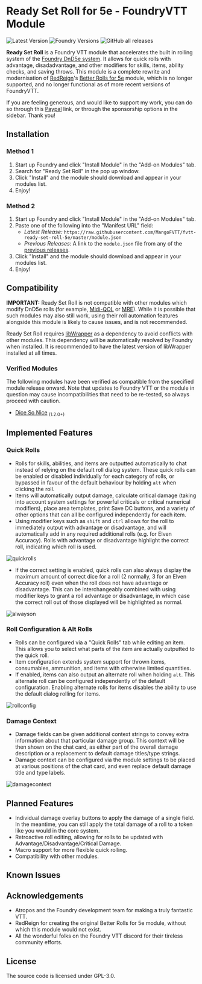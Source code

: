 # Ready Set Roll for 5e - FoundryVTT Module
![Latest Version](https://img.shields.io/badge/dynamic/json.svg?url=https%3A%2F%2Fraw.githubusercontent.com%2FMangoFVTT%2Ffvtt-ready-set-roll-5e%2Fmaster%2Fmodule.json&label=Latest%20Release&prefix=v&query=$.version&colorB=blue&style=for-the-badge)
![Foundry Versions](https://img.shields.io/endpoint?url=https%3A%2F%2Ffoundryshields.com%2Fversion%3Fstyle%3Dfor-the-badge%26url%3Dhttps%3A%2F%2Fraw.githubusercontent.com%2FMangoFVTT%2Ffvtt-ready-set-roll-5e%2Fmaster%2Fmodule.json&color=ff601e&label=Compatible%20Foundry%20Versions)
![GitHub all releases](https://img.shields.io/github/downloads/MangoFVTT/fvtt-ready-set-roll-5e/total?style=for-the-badge&label=Module%20Downloads)

**Ready Set Roll** is a Foundry VTT module that accelerates the built in rolling system of the [Foundry DnD5e system](https://github.com/foundryvtt/dnd5e). It allows for quick rolls with advantage, disadadvantage, and other modifiers for skills, items, ability checks, and saving throws. This module is a complete rewrite and modernisation of [RedReign](https://github.com/RedReign)'s [Better Rolls for 5e](https://github.com/RedReign/FoundryVTT-BetterRolls5e) module, which is no longer supported, and no longer functional as of more recent versions of FoundryVTT. 

If you are feeling generous, and would like to support my work, you can do so through this [Paypal](https://www.paypal.com/paypalme/MangoFVTT) link, or through the sponsorship options in the sidebar. Thank you!

## Installation

### Method 1
1. Start up Foundry and click "Install Module" in the "Add-on Modules" tab.
2. Search for "Ready Set Roll" in the pop up window.
3. Click "Install" and the module should download and appear in your modules list.
4. Enjoy!

### Method 2
1. Start up Foundry and click "Install Module" in the "Add-on Modules" tab.
2. Paste one of the following into the "Manifest URL" field:
    - *Latest Release:* `https://raw.githubusercontent.com/MangoFVTT/fvtt-ready-set-roll-5e/master/module.json`
    - *Previous Releases:* A link to the `module.json` file from any of the [previous releases](https://github.com/MangoFVTT/fvtt-ready-set-roll-5e/releases).
3. Click "Install" and the module should download and appear in your modules list.
4. Enjoy!

## Compatibility
**IMPORTANT:** Ready Set Roll is not compatible with other modules which modify DnD5e rolls (for example, [Midi-QOL](https://gitlab.com/tposney/midi-qol) or [MRE](https://github.com/ElfFriend-DnD/FVTT-Minimal-Rolling-Enhancements-DND5E)). While it is possible that such modules may also still work, using their roll automation features alongside this module is likely to cause issues, and is not recommended.

Ready Set Roll requires [libWrapper](https://foundryvtt.com/packages/lib-wrapper/) as a dependency to avoid conflicts with other modules. This dependency will be automatically resolved by Foundry when installed. It is recommended to have the latest version of libWrapper installed at all times.

### Verified Modules
The following modules have been verified as compatible from the specified module release onward. Note that updates to Foundry VTT or the module in question may cause incompatibilities that need to be re-tested, so always proceed with caution.
- [Dice So Nice](https://gitlab.com/riccisi/foundryvtt-dice-so-nice) <sub>(1.2.0+)</sub>

## Implemented Features

### Quick Rolls
- Rolls for skills, abilities, and items are outputted automatically to chat instead of relying on the default roll dialog system. These quick rolls can be enabled or disabled individually for each category of rolls, or bypassed in favour of the default behaviour by holding `alt` when clicking the roll.
- Items will automatically output damage, calculate critical damage (taking into account system settings for powerful criticals or critical numerical modifiers), place area templates, print Save DC buttons, and a variety of other options that can all be configured independently for each item.
- Using modifier keys such as `shift` and `ctrl` allows for the roll to immediately output with advantage or disadvantage, and will automatically add in any required additional rolls (e.g. for Elven Accuracy). Rolls with advantage or disadvantage highlight the correct roll, indicating which roll is used.

![quickrolls](https://user-images.githubusercontent.com/110994627/188636272-a557cd66-082d-46a3-a4e9-bf44e9c03535.png)

- If the correct setting is enabled, quick rolls can also always display the maximum amount of correct dice for a roll (2 normally, 3 for an Elven Accuracy roll) even when the roll does not have advantage or disadvantage. This can be interchangeably combined with using modifier keys to grant a roll advantage or disadvantage, in which case the correct roll out of those displayed will be highlighted as normal.

![alwayson](https://user-images.githubusercontent.com/110994627/189175659-22c15f1f-f597-430e-bc22-dab3606c1b0f.png)


### Roll Configuration & Alt Rolls
- Rolls can be configured via a "Quick Rolls" tab while editing an item. This allows you to select what parts of the item are actually outputted to the quick roll.
- Item configuration extends system support for thrown items, consumables, ammunition, and items with otherwise limited quantities.
- If enabled, items can also output an alternate roll when holding `alt`. This alternate roll can be configured independently of the default configuration. Enabling alternate rolls for items disables the ability to use the default dialog rolling for items.

![rollconfig](https://user-images.githubusercontent.com/110994627/188637202-f0e4ba7b-7790-4c97-9be6-bc64f4be7015.png)

### Damage Context
- Damage fields can be given additional context strings to convey extra information about that particular damage group. This context will be then shown on the chat card, as either part of the overall damage description or a replacement to default damage titles/type strings.
- Damage context can be configured via the module settings to be placed at various positions of the chat card, and even replace default damage title and type labels.

![damagecontext](https://user-images.githubusercontent.com/110994627/188952930-f8be9901-a45e-43dd-97b4-d707062bc1ad.png)

## Planned Features
- Individual damage overlay buttons to apply the damage of a single field. In the meantime, you can still apply the total damage of a roll to a token like you would in the core system.
- Retroactive roll editing, allowing for rolls to be updated with Advantage/Disadvantage/Critical Damage.
- Macro support for more flexible quick rolling.
- Compatibility with other modules.

## Known Issues

## Acknowledgements
- Atropos and the Foundry development team for making a truly fantastic VTT.
- RedReign for creating the original Better Rolls for 5e module, without which this module would not exist.
- All the wonderful folks on the Foundry VTT discord for their tireless community efforts.

## License
The source code is licensed under GPL-3.0.
